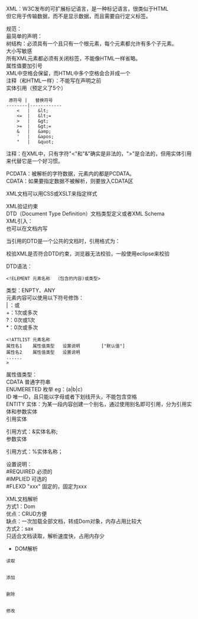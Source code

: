 XML：W3C发布的可扩展标记语言，是一种标记语言，很类似于HTML  
但它用于传输数据，而不是显示数据，而且需要自行定义标签。  

规范：  
最简单的声明：<?xml version="1.0" encoding="UTF-8"?>  
树结构：必须具有一个且只有一个根元素，每个元素都允许有多个子元素。  
大小写敏感  
所有XML元素都必须有关闭标签，不能像HTML一样省略。  
属性值要加引号  
XML中空格会保留，而HTML中多个空格会合并成一个  
注释（和HTML一样）：<!-- This is a comment -->不能写在声明之前  
实体引用（预定义了5个）  
```
 原符号 |   替换符号
--------|------------
    <   |   &lt;
    <=  |   &lt;=
    >   |   &gt;
    >=  |   &gt;=
    &   |   &amp;
    '   |   &apos;
    "   |   &quot;
```
注释：在XML中，只有字符"<"和"&"确实是非法的，">"是合法的，但用实体引用来代替它是一个好习惯。


PCDATA：被解析的字符数据，元素内的都是PCDATA。  
CDATA：如果要指定数据不被解析，则要放入CDATA区  
<?[CDATA[   
XXXXX  
]]>  

XML文档可以用CSS或XSLT来指定样式  
<?xml-stylesheet type="text/css" href="xxx.css"?>  
<?xml-stylesheet type="text/xsl" href="xxx.css"?>  


XML验证约束  
DTD（Document Type Definition）文档类型定义或者XML Schema  
XML引入：<!DOCTYPE 文档根节点 SYSTEM "xxx.dtd">  
也可以在文档内写  
<!DOTYPE 文档根节点[  
DTD内容  
]>  
当引用的DTD是一个公共的文档时，引用格式为：  
<!DOCTYPE 文档根节点 PUBLIC  "DTD名称" "DTD的URL">  
校验XML是否符合DTD约束，浏览器无法校验，一般使用eclipse来校验  

DTD语法：  
```
<!ELEMENT 元素名称  （包含的内容)或类型>   
```
类型：ENPTY、ANY  
元素内容可以使用以下符号修饰：  
| ：或  
+：1次或多次  
?：0次或1次  
*：0次或多次  
```
<!ATTLIST 元素名称  
属性名1	属性值类型	设置说明	    ["默认值"]  
属性名2	属性值类型	设置说明  
......  
>  
```
属性值类型：  
CDATA			普通字符串  
ENUMERETED	枚举	eg：(a|b|c）  
ID				唯一ID，且只能以字母或者下划线开头，不能包含空格  
ENTITY			实体：为某一段内容创建一个别名，通过使用别名即可引用，分为引用实体和参数实体  
引用实体  
<!ENTITY 实体名称 "内容">  
引用方式：&实体名称;  
参数实体  
<!ENTITY  %  实体名称 "参数1|参数2|...">  
引用方式：%实体名称；  

设置说明：  
#REQUIRED	必须的  
#IMPLIED	可选的  
#FLEXD "xxx"	固定的，固定为xxx  

<!ELEMENT 根元素  (子元素1,子元素2,...)>  
<!ELEMENT 子元素1  （#PCDATA）>  
<!ELEMENT 子元素2  （#PCDATA）>  
<!ELEMENT 子元素...  （#PCDATA）>   


XML文档解析  
方式1：Dom   
优点：CRUD方便  
缺点：一次加载全部文档，转成Dom对象，内存占用比较大  
方式2：sax  
只适合文档读取，解析速度快，占用内存少  


- DOM解析  
```
读取  


添加  


删除  


修改  
```



